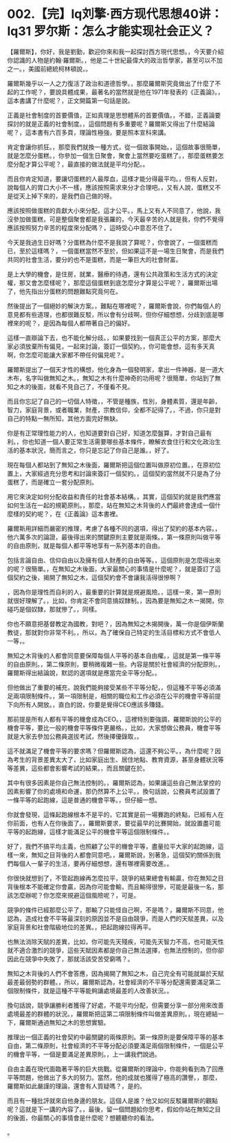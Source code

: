 # 002.【完】lq刘擎·西方现代思想40讲：lq31 罗尔斯：怎么才能实现社会正义？

【羅爾斯】，你好，我是劉勤，歡迎你來和我一起探討西方現代思想。，今天要介紹你認識的人物是約翰·羅爾斯。，他是二十世紀最偉大的政治哲學家，甚至可以不加之一。，美國前總統柯林頓說，。

羅爾斯幾乎以一人之力復活了政治和道德哲學。，那麼羅爾斯究竟做出了什麼了不起的工作呢？，要說具體成果，最著名的當然就是他在1971年發表的《正義論》。，這本書講了什麼呢？，正文開篇第一句話是說。

正義是社會制度的首要價值，正如真理是思想體系的首要價值。，不錯，正義論要探討的就是正義的社會制度。，這個問題有多重要呢？羅爾斯又得出了什麼結論呢？，這本書有六百多頁，理論性極強，要是照本宣科來講。

肯定會讓你抓狂。，那麼我們就換一種方式，從一個故事開始。，這個故事很簡單，就是怎麼分蛋糕。，你參加一個生日聚會，聚會上當然要吃蛋糕了。，那麼蛋糕要怎麼分配才算公平呢？，最直接的做法就是平均分配。。

而且你肯定知道，要讓切蛋糕的人最厚血，這樣才能分得最平均。，但有人反對，說每個人的胃口大小不一樣，應該按照需求來分才合理吧。，又有人說，蛋糕又不是從天上掉下來的，是我們自己做的呀。

應該按照做蛋糕的貢獻大小來分配，這才公平。，馬上又有人不同意了，他說，我沒參加做蛋糕，可是整個聚會都是我張羅的，今天最辛苦的人就是我，你們不覺得應該按照努力辛苦的程度來分配嗎？，這時受心中意忍不住了。

今天是我過生日好嗎？分蛋糕為什麼不是我說了算呢？，你會說了，一個蛋糕而已，至於這樣嗎？，一個蛋糕當然不至於，但如果這不是一場生日聚會，而是我們共同的社會生活，要分的也不是蛋糕，而是一筆巨大的社會財富。

是上大學的機會，是住房，就業，醫療的待遇，還有公共政策和生活方式的決定權，那又會怎麼樣呢？，那麼這個蛋糕到底怎麼分才算是公平呢？，羅爾斯出場了，他先指出分蛋糕的問題難點究竟何在。

然後提出了一個絕妙的解決方案。，難點在哪裡呢？，羅爾斯會說，你們每個人的意見都有些道理，也都很難反駁，所以會有分歧啊，但你仔細想想，分歧到底是哪裡來的呢？，是因為每個人都帶著自己的偏好。

這樣一直辯論下去，也不能化解分歧。，如果要找到一個真正公平的方案，那麼大家必須放棄所有偏見，一起來討論，簽訂一個契約。，你可能會想，這有多天真啊，你怎麼可能讓大家都不帶任何偏見呢？。

羅爾斯提出了一個天才性的構想，他化身為一個發明家，拿出一件神器，是一道大木布，名字叫做無知之木。，無知之木有什麼神奇的功用呢？很簡單，你站到了無知之木的後面，就看不見自己了，不僅看不見。

而且你忘記了自己的一切個人特徵，，不管是種族，性別，身體素質，還是年齡，智力，家庭背景，或者職業，財產，宗教信仰，全都不記得了。，不過，你只是對自己的特點一無所知，其他方面完好無缺。

你是有正常理性能力的人，也知道要對自己好，知道怎麼盤算，才對自己最有利。，你也知道一個人要正常生活需要哪些基本條件，瞭解衣食住行和文化政治生活的基本狀況，簡而言之，你只是忘記了你自己是誰。，好了。

現在每個人都站到了無知之木後面，羅爾斯把這個位置叫做原初位置。，在原初位置上，大家經過充分思考和討論來簽訂一個契約。，這個契約當然就不只是為了分蛋糕了，而是確立一套分配原則。

用它來決定如何分配收益和責任的社會基本結構。，其實，這個契約就是我們應當如何生活在一起的規範原則。，那麼，站在無知之木背後的人們最終會達成一個什麼樣的契約呢？，在《正義論》這本書裡。

羅爾斯用詳細而嚴密的推理，考慮了各種不同的選項，得出了契約的基本內容。，他六萬多次的論證，最後得出來的關鍵原則主要就是兩條。，第一條原則叫做平等的自由原則，就是每個人都平等地享有一系列基本的自由。

包括言論自由、信仰自由以及擁有個人財產的自由等等。，這個原則是怎麼得出來的呢？很簡單。，在無知之木後面，大家最關心的事情是什麼呢？，就是簽訂了這個契約之後，揭開了無知之木，這個契約會不會讓我活得很慘啊？

，因為你是理性而自利的人，最重要的計算就是規避風險。，這樣一來，第一原則就很好理解了。，比如，你肯定不會同意搞奴隸制。，因為要是無知之木一揭開，你碰巧是個奴隸，那就慘了。，同樣。

你也不願意把基督教定為國教，對吧？，因為無知之木揭開後，萬一你是個伊斯蘭教徒，那就對你非常不利。，所以，為了確保自己特定的生活目標和方式不會低人一等，。

無知之木背後的人都會同意要保障每個人平等的基本自由權。，這就是第一條平等的自由原則。，第二條原則，要稍微複雜一些。內容是關於社會經濟的分配原則。，羅爾斯得出結論說，默認的選項就是應當完全平等分配。。

但他做出了重要的補充，說我們能夠接受某些不平等分配，，但這種不平等必須滿足兩項限制條件。，第一項限制是，相關的職位和工作必須在公平的機會平等前提下向所有人開放。，直白的說，你要是覺得CEO應該多賺錢。

那前提是所有人都有平等的機會成為CEO。，這裡特別要強調，羅爾斯說的公平的機會平等，要比一般的機會平等條件更嚴格。，比如，大家想做公務員，機會平等就是大家去參加公務員選拔考試，然後擇優錄取，。

這不就滿足了機會平等的要求嗎？但羅爾斯認為，這還不夠公平。，為什麼呢？因為考生的背景差異太大了，比如家庭出生、居住地點、教育資源，甚至身體狀況等等差異，這些都會影響考試的結果。，而且關鍵在於。

其中有很多因素是你自己無法控制的。，羅爾斯認為，如果讓這些自己無法掌控的因素影響了你的處境和命運，那仍然算不上公平。，換句話說，公務員考試設置了一條平等的起跑線，這是普通的機會平等。，但仔細一想。

你就會發現，這條起跑線根本不是平的，它其實是前一場賽跑的終點，已經有人在你前面，也有人在你後面了。，羅爾斯要求，要從最早的比賽開始，就設置盡可能平等的起跑線，這樣才能滿足公平的機會平等這個限制條件。。

好了，我們不搞平均主義，也照顧了公平的機會平等，盡量拉平大家的起跑線，這樣一來，無知之目背後的人都會同意吧。，羅爾斯說，別著急，這個契約關係到我們每個人一輩子的生活，要再仔細想想，還有哪裡需要改進。。

你很快就想到了，不管起跑線再怎麼拉平，競爭的結果總會有輸贏，你在無知之目背後根本不能確定你會贏，因為你可能會輸，而且輸得很慘，可能是最後一名，那該怎麼辦呢？你怎麼來規避這個風險呢？，可是。

競爭的條件已經那麼公平了，那輸了只能怪自己啊，不是嗎？，羅爾斯不同意，他認為，造成社會不平等最深刻的原因並不是自由競爭，而是人們的天賦差異，以及家庭背景和社會階級地位的差異。，把起跑線拉得再平。

也無法消除天賦的差異，比如，你可能先天殘疾，可能先天智力不高，也可能天性就不適合激烈的競爭，這些天賦因素都是你自己無法選擇，也無法控制的，但你卻因此在競爭中失敗了，那就活該受苦受窮嗎？。

無知之木背後的人們不會答應，因為揭開了無知之木，自己完全有可能就屬於天賦最差最弱勢的群體。，所以，羅爾斯認為，社會經濟的不平等分配還需要滿足第二個限制條件，就是這種不平等能夠讓處境最差的人改善狀況。。

換句話說，競爭讓勝利者獲得了好處，不能平均分配，但需要分享一部分用來改善處境最差的群體的狀況。，羅爾斯把這第二項限制條件叫做差異原則。，現在總結一下，羅爾斯通過無知之木的思想實驗。

推理出一個正義的社會契約中最關鍵的兩條原則。第一條原則是要保障平等的基本自由，第二條原則，社會經濟的不平等分配必須要滿足兩個限制條件，一個是公平的機會平等，一個是要滿足差異原則。，上一講我們說過。

自由主義在現代面臨著平等的巨大挑戰。從羅爾斯的理論中，你能夠看到為了回應平等問題，他做出了多大的努力。當然，他的成就也獲得了極高的讚譽。，那麼，羅爾斯如此嚴謹的理論，還會有人質疑嗎？，是的。

而且有一種批評就來自他身邊的朋友。這個人是誰？他又如何反駁羅爾斯的觀點呢？這就是下一講的內容了。，最後，留一個問題給你思考，假如你站在無知之目的後面，你最關心的事情會是什麼呢？想聽聽你的看法。

。